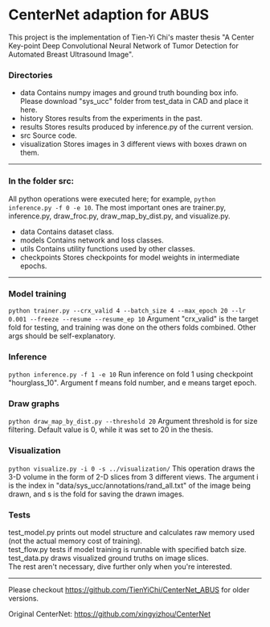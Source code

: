 # CenterNet adaption for ABUS
This project is the implementation of Tien-Yi Chi's master thesis "A Center Key-point Deep Convolutional Neural Network
of Tumor Detection for Automated Breast Ultrasound Image".
### Directories
+ data
Contains numpy images and ground truth bounding box info. Please download "sys_ucc" folder from test_data in CAD and place it here.
+ history
Stores results from the experiments in the past.
+ results
Stores results produced by inference.py of the current version.
+ src
Source code.
+ visualization
Stores images in 3 different views with boxes drawn on them.

---

### In the folder src:
All python operations were executed here; for example, `python inference.py -f 0 -e 10`. The most important ones are trainer.py, inference.py, draw_froc.py, draw_map_by_dist.py, and visualize.py.
+ data
Contains dataset class.
+ models
Contains network and loss classes.
+ utils
Contains utility functions used by other classes.
+ checkpoints
Stores checkpoints for model weights in intermediate epochs.

---

### Model training
```python trainer.py --crx_valid 4 --batch_size 4 --max_epoch 20 --lr 0.001 --freeze --resume --resume_ep 10```
Argument "crx_valid" is the target fold for testing, and training was done on the others folds combined. Other args should be self-explanatory.
### Inference
```python inference.py -f 1 -e 10```
Run inference on fold 1 using checkpoint "hourglass_10". Argument f means fold number, and e means target epoch.
### Draw graphs
```python draw_map_by_dist.py --threshold 20```
Argument threshold is for size filtering. Default value is 0, while it was set to 20 in the thesis.
### Visualization
```python visualize.py -i 0 -s ../visualization/```
This operation draws the 3-D volume in the form of 2-D slices from 3 different views.
The argument i is the index in "data/sys_ucc/annotations/rand_all.txt" of the image being drawn, and s is the fold for saving the drawn images.
### Tests
test_model.py prints out model structure and calculates raw memory used (not the actual memory cost of training).  
test_flow.py tests if model training is runnable with specified batch size.  
test_data.py draws visualized ground truths on image slices.  
The rest aren't necessary, dive further only when you're interested.

---

Please checkout https://github.com/TienYiChi/CenterNet_ABUS for older versions.

Original CenterNet: https://github.com/xingyizhou/CenterNet